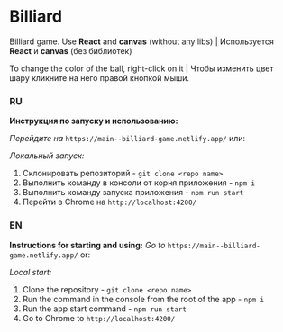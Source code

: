 # Billiard
Billiard game. Use **React** and **canvas** (without any libs)   |   Используется **React** и **canvas** (без библиотек)

To change the color of the ball, right-click on it   |   Чтобы изменить цвет шару кликните на него правой кнопкой мыши.

### RU
**Инструкция по запуску и использованию:**

*Перейдите на* `https://main--billiard-game.netlify.app/` или:

*Локальный запуск:*
1) Склонировать репозиторий - `git clone <repo name>`
2) Выполнить команду в консоли от корня приложения - `npm i`
3) Выполнить команду запуска приложения - `npm run start`
4) Перейти в Chrome на `http://localhost:4200/`


### EN
**Instructions for starting and using:**
*Go to* `https://main--billiard-game.netlify.app/` or:

*Local start:*
1) Clone the repository - `git clone <repo name>`
2) Run the command in the console from the root of the app - `npm i`
3) Run the app start command - `npm run start`
4) Go to Chrome to `http://localhost:4200/`
